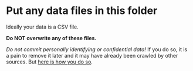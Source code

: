 # Put any data files in this folder

Ideally your data is a CSV file.

**Do NOT overwrite any of these files.**

*Do not commit personally identifying or confidential data!*
If you do so, it is a pain to remove it later and it may have already been crawled by other sources. But [here is how you do so](https://help.github.com/en/github/authenticating-to-github/removing-sensitive-data-from-a-repository).